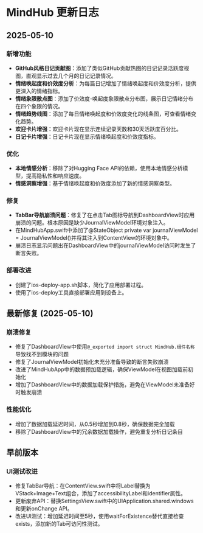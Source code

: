 # MindHub 更新日志

## 2025-05-10
### 新增功能
- **GitHub风格日记贡献图**：添加了类似GitHub贡献热图的日记记录活跃度视图，直观显示过去几个月的日记记录情况。
- **情绪唤起度和价效度分析**：为每篇日记增加了情绪唤起度和价效度分析，提供更深入的情绪指标。
- **情绪象限散点图**：添加了价效度-唤起度象限散点分布图，展示日记情绪分布在四个象限的情况。
- **情绪趋势线图**：添加了每日情绪唤起度和价效度变化的线条图，可查看情绪变化趋势。
- **欢迎卡片增强**：欢迎卡片现在显示连续记录天数和30天活跃度百分比。
- **日记卡片增强**：日记卡片现在显示情绪唤起度和价效度指标。

### 优化
- **本地情感分析**：移除了对Hugging Face API的依赖，使用本地情感分析模型，提高隐私性和响应速度。
- **情感洞察增强**：基于情绪唤起度和价效度添加了新的情感洞察类型。

### 修复
- **TabBar导航崩溃问题**：修复了在点击Tab图标导航到DashboardView时应用崩溃的问题。根本原因是缺少JournalViewModel环境对象注入。
- 在MindHubApp.swift中添加了@StateObject private var journalViewModel = JournalViewModel()并将其注入到ContentView的环境对象中。
- 崩溃日志显示问题出在DashboardView中的journalViewModel访问时发生了断言失败。

### 部署改进
- 创建了ios-deploy-app.sh脚本，简化了应用部署过程。
- 使用了ios-deploy工具直接部署应用到设备上。

## 最新修复 (2025-05-10)

### 崩溃修复
- 修复了DashboardView中使用`@_exported import struct MindHub.组件名称`导致找不到模块的问题
- 修复了JournalViewModel初始化未充分准备导致的断言失败崩溃
- 改进了MindHubApp中的数据预加载逻辑，确保ViewModel在视图加载前初始化
- 增加了DashboardView中的数据加载保护措施，避免在ViewModel未准备好时触发崩溃

### 性能优化
- 增加了数据加载延迟时间，从0.5秒增加到0.8秒，确保数据完全加载
- 移除了DashboardView中的冗余数据加载操作，避免重复分析日记条目

## 早前版本
### UI测试改进
- 修复TabBar导航：在ContentView.swift中将Label替换为VStack+Image+Text组合，添加了accessibilityLabel和identifier属性。
- 更新废弃API：替换SettingsView.swift中的UIApplication.shared.windows和更新onChange API。
- 改进UI测试：增加延迟时间至5秒，使用waitForExistence替代直接检查exists，添加新的Tab可访问性测试。 